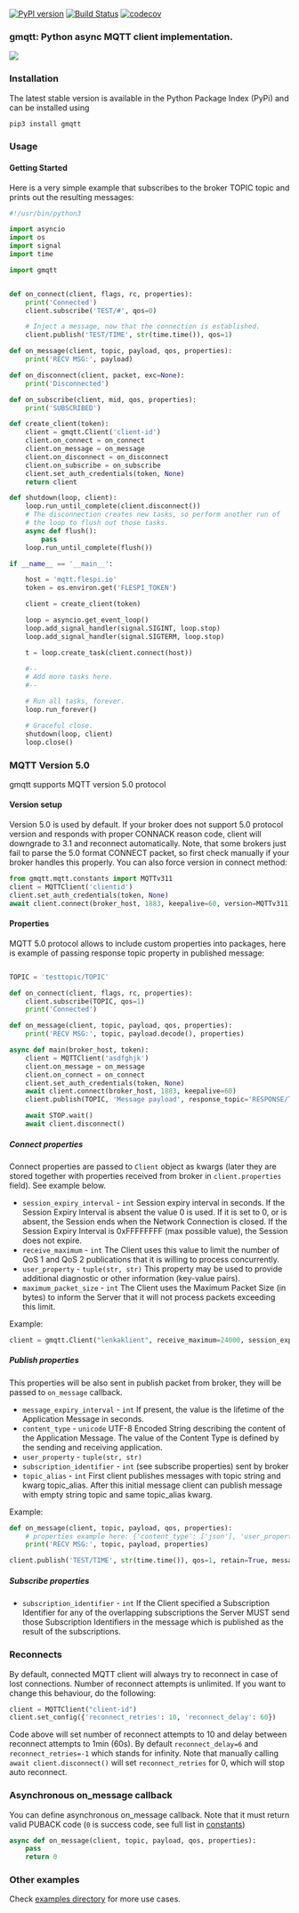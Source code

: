 [![PyPI version](https://badge.fury.io/py/gmqtt.svg)](https://badge.fury.io/py/gmqtt) [![Build Status](https://travis-ci.com/wialon/gmqtt.svg?branch=master)](https://travis-ci.com/wialon/gmqtt) [![codecov](https://codecov.io/gh/wialon/gmqtt/branch/master/graph/badge.svg)](https://codecov.io/gh/wialon/gmqtt)


### gmqtt: Python async MQTT client implementation.

![](./static/logo.png)

### Installation 

The latest stable version is available in the Python Package Index (PyPi) and can be installed using
```bash
pip3 install gmqtt
```


### Usage
#### Getting Started

Here is a very simple example that subscribes to the broker TOPIC topic and prints out the resulting messages:

```python
#!/usr/bin/python3

import asyncio
import os
import signal
import time

import gmqtt


def on_connect(client, flags, rc, properties):
    print('Connected')
    client.subscribe('TEST/#', qos=0)

    # Inject a message, now that the connection is established.
    client.publish('TEST/TIME', str(time.time()), qos=1)

def on_message(client, topic, payload, qos, properties):
    print('RECV MSG:', payload)

def on_disconnect(client, packet, exc=None):
    print('Disconnected')

def on_subscribe(client, mid, qos, properties):
    print('SUBSCRIBED')

def create_client(token):
    client = gmqtt.Client('client-id')
    client.on_connect = on_connect
    client.on_message = on_message
    client.on_disconnect = on_disconnect
    client.on_subscribe = on_subscribe
    client.set_auth_credentials(token, None)
    return client

def shutdown(loop, client):
    loop.run_until_complete(client.disconnect())
    # The disconnection creates new tasks, so perform another run of
    # the loop to flush out those tasks.
    async def flush():
        pass
    loop.run_until_complete(flush())

if __name__ == '__main__':

    host = 'mqtt.flespi.io'
    token = os.environ.get('FLESPI_TOKEN')

    client = create_client(token)

    loop = asyncio.get_event_loop()
    loop.add_signal_handler(signal.SIGINT, loop.stop)
    loop.add_signal_handler(signal.SIGTERM, loop.stop)

    t = loop.create_task(client.connect(host))

    #--
    # Add more tasks here.
    #--

    # Run all tasks, forever.
    loop.run_forever()

    # Graceful close.
    shutdown(loop, client)
    loop.close()
``` 

### MQTT Version 5.0
gmqtt supports MQTT version 5.0 protocol

#### Version setup
Version 5.0 is used by default. If your broker does not support 5.0 protocol version and responds with proper CONNACK reason code, client will downgrade to 3.1 and reconnect automatically. Note, that some brokers just fail to parse the 5.0 format CONNECT packet, so first check manually if your broker handles this properly. 
You can also force version in connect method:
```python
from gmqtt.mqtt.constants import MQTTv311
client = MQTTClient('clientid')
client.set_auth_credentials(token, None)
await client.connect(broker_host, 1883, keepalive=60, version=MQTTv311)
```

#### Properties
MQTT 5.0 protocol allows to include custom properties into packages, here is example of passing response topic property in published message:
```python

TOPIC = 'testtopic/TOPIC'

def on_connect(client, flags, rc, properties):
    client.subscribe(TOPIC, qos=1)
    print('Connected')

def on_message(client, topic, payload, qos, properties):
    print('RECV MSG:', topic, payload.decode(), properties)

async def main(broker_host, token):
    client = MQTTClient('asdfghjk')
    client.on_message = on_message
    client.on_connect = on_connect
    client.set_auth_credentials(token, None)
    await client.connect(broker_host, 1883, keepalive=60)
    client.publish(TOPIC, 'Message payload', response_topic='RESPONSE/TOPIC')

    await STOP.wait()
    await client.disconnect()
```
##### Connect properties
Connect properties are passed to `Client` object as kwargs (later they are stored together with properties received from broker in `client.properties` field). See example below.
* `session_expiry_interval` - `int` Session expiry interval in seconds. If the Session Expiry Interval is absent the value 0 is used. If it is set to 0, or is absent, the Session ends when the Network Connection is closed. If the Session Expiry Interval is 0xFFFFFFFF (max possible value), the Session does not expire.
* `receive_maximum` - `int` The Client uses this value to limit the number of QoS 1 and QoS 2 publications that it is willing to process concurrently.
* `user_property` - `tuple(str, str)` This property may be used to provide additional diagnostic or other information (key-value pairs).
* `maximum_packet_size` - `int` The Client uses the Maximum Packet Size (in bytes) to inform the Server that it will not process packets exceeding this limit.

Example:
```python
client = gmqtt.Client("lenkaklient", receive_maximum=24000, session_expiry_interval=60, user_property=('myid', '12345'))
```

##### Publish properties
This properties will be also sent in publish packet from broker, they will be passed to `on_message` callback.
* `message_expiry_interval` - `int` If present, the value is the lifetime of the Application Message in seconds.
* `content_type` - `unicode` UTF-8 Encoded String describing the content of the Application Message. The value of the Content Type is defined by the sending and receiving application.
* `user_property` - `tuple(str, str)`
* `subscription_identifier` - `int` (see subscribe properties) sent by broker
* `topic_alias` - `int` First client publishes messages with topic string and kwarg topic_alias. After this initial message client can publish message with empty string topic and same topic_alias kwarg.

Example:
```python
def on_message(client, topic, payload, qos, properties):
    # properties example here: {'content_type': ['json'], 'user_property': [('timestamp', '1524235334.881058')], 'message_expiry_interval': [60], 'subscription_identifier': [42, 64]}
    print('RECV MSG:', topic, payload, properties)

client.publish('TEST/TIME', str(time.time()), qos=1, retain=True, message_expiry_interval=60, content_type='json')
```

##### Subscribe properties
* `subscription_identifier` - `int` If the Client specified a Subscription Identifier for any of the overlapping subscriptions the Server MUST send those Subscription Identifiers in the message which is published as the result of the subscriptions.

### Reconnects
By default, connected MQTT client will always try to reconnect in case of lost connections. Number of reconnect attempts is unlimited.
If you want to change this behaviour, do the following:
```python
client = MQTTClient("client-id")
client.set_config({'reconnect_retries': 10, 'reconnect_delay': 60})
```
Code above will set number of reconnect attempts to 10 and delay between reconnect attempts to 1min (60s). By default `reconnect_delay=6` and  `reconnect_retries=-1` which stands for infinity.
Note that manually calling `await client.disconnect()` will set `reconnect_retries` for 0, which will stop auto reconnect.

### Asynchronous on_message callback
You can define asynchronous on_message callback.
Note that it must return valid PUBACK code (`0` is success code, see full list in [constants](gmqtt/mqtt/constants.py#L69))
```python
async def on_message(client, topic, payload, qos, properties):
    pass
    return 0
```

### Other examples
Check [examples directory](examples) for more use cases.
